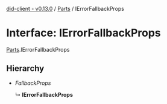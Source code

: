 [did-client - v0.13.0](../README.md) / [Parts](../modules/parts.md) / IErrorFallbackProps

# Interface: IErrorFallbackProps

[Parts](../modules/parts.md).IErrorFallbackProps

## Hierarchy

* *FallbackProps*

  ↳ **IErrorFallbackProps**
